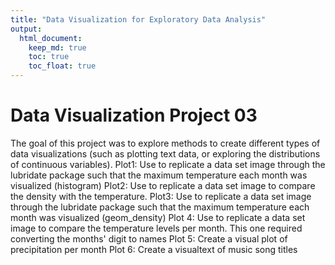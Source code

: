 ```yaml
---
title: "Data Visualization for Exploratory Data Analysis"
output: 
  html_document:
    keep_md: true
    toc: true
    toc_float: true
---
```


# Data Visualization Project 03
The goal of this project was to explore methods to create different types of data visualizations (such as plotting text data, or exploring the distributions of continuous variables).
Plot1: 
Use to replicate a data set image through the lubridate package such that the maximum temperature each month was visualized (histogram)
Plot2: 
Use to replicate a data set image to compare the density with the temperature. 
Plot3: 
Use to replicate a data set image through the lubridate package such that the maximum temperature each month was visualized (geom_density)
Plot 4: 
Use to replicate a data set image to compare the temperature levels per month. This one required converting the months' digit to names
Plot 5: 
Create a visual plot of precipitation per month
Plot 6: 
Create a visualtext of music song titles
